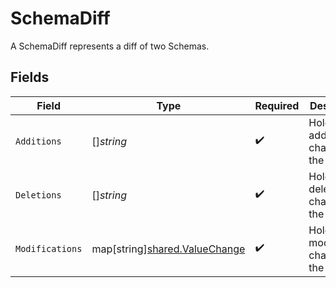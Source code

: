 # SchemaDiff

A SchemaDiff represents a diff of two Schemas.


## Fields

| Field                                                                      | Type                                                                       | Required                                                                   | Description                                                                |
| -------------------------------------------------------------------------- | -------------------------------------------------------------------------- | -------------------------------------------------------------------------- | -------------------------------------------------------------------------- |
| `Additions`                                                                | []*string*                                                                 | :heavy_check_mark:                                                         | Holds every addition change in the diff.                                   |
| `Deletions`                                                                | []*string*                                                                 | :heavy_check_mark:                                                         | Holds every deletion change in the diff.                                   |
| `Modifications`                                                            | map[string][shared.ValueChange](../../../pkg/models/shared/valuechange.md) | :heavy_check_mark:                                                         | Holds every modification change in the diff.                               |